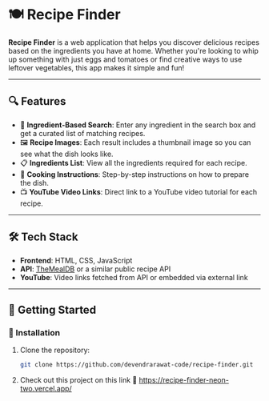 # 🍽️ Recipe Finder

**Recipe Finder** is a web application that helps you discover delicious recipes based on the ingredients you have at home. Whether you're looking to whip up something with just eggs and tomatoes or find creative ways to use leftover vegetables, this app makes it simple and fun!

---

## 🔍 Features

- 🔎 **Ingredient-Based Search**: Enter any ingredient in the search box and get a curated list of matching recipes.
- 🖼️ **Recipe Images**: Each result includes a thumbnail image so you can see what the dish looks like.
- 📋 **Ingredients List**: View all the ingredients required for each recipe.
- 🍳 **Cooking Instructions**: Step-by-step instructions on how to prepare the dish.
- 📺 **YouTube Video Links**: Direct link to a YouTube video tutorial for each recipe.

---

## 🛠️ Tech Stack

- **Frontend**: HTML, CSS, JavaScript
- **API**: [TheMealDB](https://www.themealdb.com/) or a similar public recipe API
- **YouTube**: Video links fetched from API or embedded via external link

---

## 🚀 Getting Started

### 🔧 Installation

1. Clone the repository:
   ```bash
   git clone https://github.com/devendrarawat-code/recipe-finder.git

2. Check out this project on this link 🔗 
https://recipe-finder-neon-two.vercel.app/